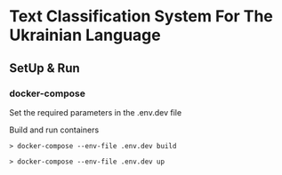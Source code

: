 # Text Classification System For The Ukrainian Language

## SetUp & Run

### docker-compose

Set the required parameters in the .env.dev file

Build and run containers
```
> docker-compose --env-file .env.dev build

> docker-compose --env-file .env.dev up
```